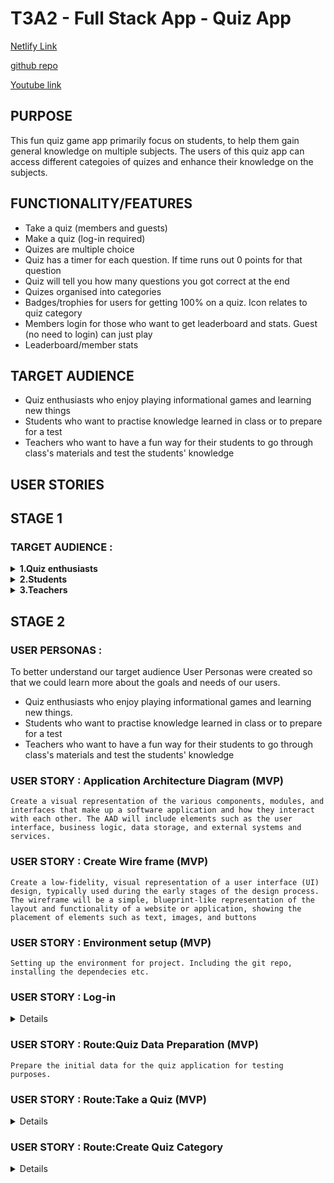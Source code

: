 # T3A2 - Full Stack App - Quiz App

[Netlify Link]()
    
[github repo]()

[Youtube link]()



## PURPOSE
This fun quiz game app  primarily focus on students, to help them gain general knowledge on multiple subjects. The users of this quiz app can access different categoies of quizes and enhance their knowledge on the subjects.



## FUNCTIONALITY/FEATURES
* Take a quiz (members and guests)
* Make a quiz (log-in required)
* Quizes are multiple choice
* Quiz has a timer for each question. If time runs out 0 points for that question
* Quiz will tell you how many questions you got correct at the end
* Quizes organised into categories
* Badges/trophies for users for getting 100% on a quiz. Icon relates to quiz category
* Members login for those who want to get leaderboard and stats. Guest (no need to login) can just play
* Leaderboard/member stats
  

## TARGET AUDIENCE
* Quiz enthusiasts who enjoy playing informational games and learning new things
* Students who want to practise knowledge learned in class or to prepare for a test
* Teachers who want to have a fun way for their students to go through class's materials and test the students' knowledge

## USER STORIES
## STAGE 1
### TARGET AUDIENCE :
<details>
<summary><strong>1.Quiz enthusiasts</strong></summary>
       1. As a quiz enthusiast, I want to be able to play informational games and learning new things.
       2. As a quiz enthusiast, I want to be able to explore quiz's from various quiz categories.
       3. As a quiz enthusiast, I want to be able to create new quiz questions for existing categories.
       4. As a quiz enthusiast, I want to be able to create new quiz categories and questions for the new category of the quiz.
</details>

<details>
<summary><strong>2.Students</strong></summary> 
       1. As a student, I want to be able to play quiz's to practice knowledge learned in class or to prepare for a test.
       2. As a student, I want to be able to explore quiz's from various quiz categories.
       3. As a student, I want to be able to create new quiz questions for existing categories which can help other students.
       4. As a student, I want to be able to create new quiz categories and questions for the new category of the quiz which can help other students.
</details>

<details>
<summary><strong>3.Teachers</strong></summary>
       1. As a teacher, I want to be able to create new quiz questions for existing categories for my class students to study and revise their lessons.
       2. As a teacher, I want to be able to create new quiz categories and questions for the new category of the quiz for my class students to study and revise their lessons.
</details>
   
## STAGE 2
### USER PERSONAS :
To better understand our target audience User Personas were created so that we could learn more about the goals and needs of our users.

* Quiz enthusiasts who enjoy playing informational games and learning new things.
* Students who want to practise knowledge learned in class or to prepare for a test
* Teachers who want to have a fun way for their students to go through class's materials and test the students' knowledge


### USER STORY : Application Architecture Diagram (MVP)
    Create a visual representation of the various components, modules, and interfaces that make up a software application and how they interact with each other. The AAD will include elements such as the user interface, business logic, data storage, and external systems and services.
### USER STORY : Create Wire frame (MVP)
    Create a low-fidelity, visual representation of a user interface (UI) design, typically used during the early stages of the design process. The wireframe will be a simple, blueprint-like representation of the layout and functionality of a website or application, showing the placement of elements such as text, images, and buttons
### USER STORY : Environment setup (MVP)
    Setting up the environment for project. Including the git repo, installing the dependecies etc.
### USER STORY : Log-in
<details>
     1. As a user, I want to have the ability to login to the Quiz application by passing my username and password.
     2. As a user, I want to have the ability to be denied access to the Quiz application when I try to login with incorrect credentials.
</details>

### USER STORY : Route:Quiz Data Preparation (MVP)
    Prepare the initial data for the quiz application for testing purposes.
### USER STORY : Route:Take a Quiz (MVP)
<details>
     1. As a user, I want to be able to explore multiple categories of quizes
     2. As a user, I want to have the ability to take quizes from any chosen category.
     3. As a user, I want to have the ability to see the time countdown for completing each quiz question.
     4. As a user, I want to have the ability to submit each questions before the time countdown completes.
     5. As a user, I want to have the ability to have the quiz questions to be submited automatically when the time countdown becomes zero.
     6. As a user, I want to have the ability to see the result of the quiz attempt. 
</details>

### USER STORY : Route:Create Quiz Category
<details>
     1. As a user, I want to have the the ability to create new quiz category.
     2. As a user, I want to have the ability to upload a category image to set against the new quiz category created.
<details/>

### USER STORY : Route:Create Quiz Questions
<details>
     1. As a user, I want to have the ability to create new quiz questions for existing categories.
     2. As a user, I want to have the ability to create new quiz questions for new categories created.
</details>

### USER STORY : Route:Quiz Leaderboard & Stats
<details>
     1. As a user who has logged in, I want to have the ability to view the leaderboard and stats of my quiz performance.
</details>

### USER STORY : Pop up messages for Quiz wins
<details>
     1. As a user, I want to have the ability to get badges or pop messages as a way to celebrate the winning of quiz challenge.
</details>

## Dataflow diagram

## Application Architecture Diagram

## Wireframe screenshots

## Trello screenshots

## TECH STACK

1. HTML 
2. React
3. Express
4. NodeJS
5. MongoDB